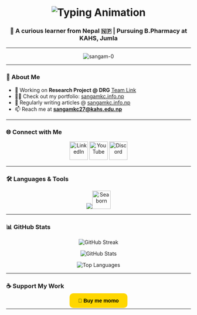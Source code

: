 <!-- Profile Banner with Animation -->
<h1 align="center">
  <img src="https://readme-typing-svg.herokuapp.com?size=32&duration=2800&color=F75C7E&center=true&vCenter=true&width=600&lines=Hi+👋,+I'm+Sangam+K.C.;B.Pharmacy+Undergraduate;Passionate+Researcher;Tech+Enthusiast+%F0%9F%9A%80" alt="Typing Animation" />
</h1>

<h3 align="center">🌱 A curious learner from Nepal 🇳🇵 | Pursuing B.Pharmacy at KAHS, Jumla</h3>

---

<p align="center">
  <img src="https://komarev.com/ghpvc/?username=sangam-0&label=Profile%20views&color=0e75b6&style=flat-square" alt="sangam-0" />
</p>

---

### 🚀 About Me
- 🔭 Working on **Research Project @ DRG** [Team Link](https://dirghajoshi.com.np/research-team/)  
- 👨‍💻 Check out my portfolio: [sangamkc.info.np](http://sangamkc.info.np/)  
- 📝 Regularly writing articles @ [sangamkc.info.np](http://sangamkc.info.np/)  
- 📫 Reach me at **sangamkc27@kahs.edu.np**  

---

### 🌐 Connect with Me
<p align="center">
  <a href="https://linkedin.com/in/sangam-k-c-64748628" target="_blank"><img src="https://skillicons.dev/icons?i=linkedin" alt="LinkedIn" height="50"/></a>
  <a href="https://www.youtube.com/c/sangam kshetri" target="_blank"><img src="https://skillicons.dev/icons?i=youtube" alt="YouTube" height="50"/></a>
  <a href="https://discord.gg/sang01" target="_blank"><img src="https://skillicons.dev/icons?i=discord" alt="Discord" height="50"/></a>
</p>

---

### 🛠️ Languages & Tools
<p align="center">
  <img src="https://skillicons.dev/icons?i=python,html,css,blender,pandas,wordpress" /><img src="https://seaborn.pydata.org/_images/logo-mark-lightbg.svg" width="50" height="50" alt="Seaborn"/>
</p>

---

### 📊 GitHub Stats
<p align="center">
  <img src="https://github-readme-streak-stats.herokuapp.com/?user=sangam-0&theme=tokyonight" alt="GitHub Streak" />
</p>

<p align="center">
  <img src="https://github-readme-stats.vercel.app/api?username=sangam-0&show_icons=true&theme=radical" alt="GitHub Stats" />
</p>

<p align="center">
  <img src="https://github-readme-stats.vercel.app/api/top-langs/?username=sangam-0&layout=compact&theme=gruvbox" alt="Top Languages"/>
</p>

---

### ☕ Support My Work
<p align="center">
  <a href="https://buymemomo.com/san-01" 
     style="background-color:#FFD700; color:#000; padding:12px 24px; border-radius:10px; text-decoration:none; font-weight:bold; font-family:Arial;">
    🥟 Buy me momo
  </a>
</p>

---

